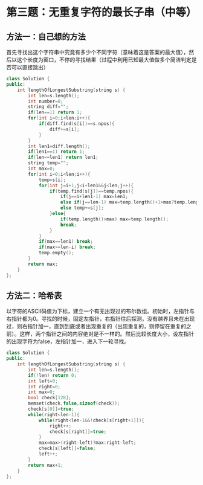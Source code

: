 # 第三题：无重复字符的最长子串（中等）

## 方法一：自己想的方法

首先寻找出这个字符串中究竟有多少个不同字符（意味着这是答案的最大值），然后以这个长度为窗口，不停的寻找结果（过程中利用已知最大值做多个简洁判定是否可以直接跳出）

```c++
class Solution {
public:
    int lengthOfLongestSubstring(string s) {
        int len=s.length();
        int number=0;
        string diff="";
        if(len==1) return 1;
        for(int i=0;i<len;i++){
            if(diff.find(s[i])==s.npos){
                diff+=s[i];
            }
        }
        int len1=diff.length();
        if(len1==1) return 1;
        if(len==len1) return len1;
        string temp="";
        int max=0;
        for(int i=0;i<len;i++){
            temp=s[i];
            for(int j=i+1;j<i+len1&&j<len;j++){
                if(temp.find(s[j])==temp.npos){
                    if(j==i+len1-1) max=len1;
                    else if(j==len-1) max=temp.length()+1>max?temp.length()+1:max;
                    else temp+=s[j];
                }else{
                    if(temp.length()>max) max=temp.length();
                    break;
                }
            }
            if(max==len1) break;
            if(max>=len-i) break;
            temp.empty();
        }
        return max;
    }
};
```

## 方法二：哈希表

以字符的ASCII码值为下标，建立一个有无出现过的布尔数组。初始时，左指针与右指针都为0。寻找的时候，固定左指针，右指针往后探测，没有越界且未在出现过，则右指针加一，直到到底或者出现重复的（出现重复的，则停留在重复的之前）。这样，两个指针之间的内容绝对是不一样的。然后比较长度大小，设左指针的出现字符为false，左指针加一，进入下一轮寻找。

```c++
class Solution {
public:
    int lengthOfLongestSubstring(string s) {
        int len=s.length();
        if(!len) return 0;
        int left=0;
        int right=0;
        int max=0;
        bool check[128];
        memset(check,false,sizeof(check));
        check[s[0]]=true;
        while(right<len-1){
            while(right<len-1&&!check[s[right+1]]){
                right++;
                check[s[right]]=true;
            }
            max=max>(right-left)?max:right-left;
            check[s[left]]=false;
            left++;
        }
        return max+1;
    }
};
```


